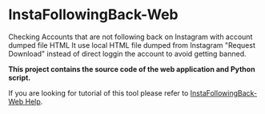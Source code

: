 # InstaFollowingBack-Web
Checking Accounts that are not following back on Instagram with account dumped file HTML  It use local HTML file dumped from Instagram "Request Download" instead of direct loggin the account to avoid getting banned.


<b>This project contains the source code of the web application and Python script.</b>

If you are looking for tutorial of this tool please refer to <a href="https://help.instafollowingback.com">InstaFollowingBack-Web Help</a>.
